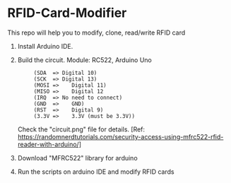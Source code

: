 # RFID-Card-Modifier
This repo will help you to modify, clone, read/write RFID card


1. Install Arduino IDE.
2. Build the circuit.
     Module: RC522, Arduino Uno
  
  
            (SDA  => Digital 10)
            (SCK  => Digital 13)
            (MOSI =>	Digital 11)
            (MISO =>	Digital 12
            (IRQ  => No need to connect)
            (GND  =>	GND)
            (RST  =>	Digital 9)
            (3.3V =>	3.3V (must be 3.3V))
            
   Check the "circuit.png" file for details.
   [Ref: https://randomnerdtutorials.com/security-access-using-mfrc522-rfid-reader-with-arduino/]
 
 3. Download "MFRC522" library for arduino
 4. Run the scripts on arduino IDE and modify RFID cards
      
